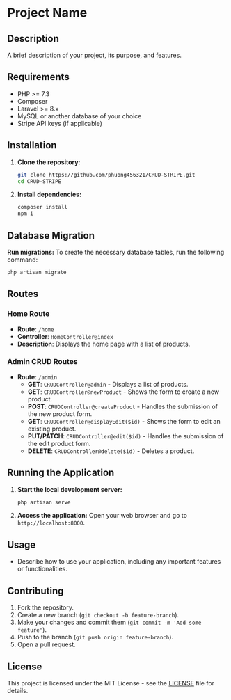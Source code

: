 # Project Name

## Description
A brief description of your project, its purpose, and features.

## Requirements
- PHP >= 7.3
- Composer
- Laravel >= 8.x
- MySQL or another database of your choice
- Stripe API keys (if applicable)

## Installation

1. **Clone the repository:**
   ```bash
   git clone https://github.com/phuong456321/CRUD-STRIPE.git
   cd CRUD-STRIPE
   ```

2. **Install dependencies:**
   ```bash
   composer install
   npm i
   ```

## Database Migration

  **Run migrations:**
   To create the necessary database tables, run the following command:
   ```bash
   php artisan migrate
   ```

## Routes

### Home Route
- **Route**: `/home`
- **Controller**: `HomeController@index`
- **Description**: Displays the home page with a list of products.

### Admin CRUD Routes
- **Route**: `/admin`
  - **GET**: `CRUDController@admin` - Displays a list of products.
  - **GET**: `CRUDController@newProduct` - Shows the form to create a new product.
  - **POST**: `CRUDController@createProduct` - Handles the submission of the new product form.
  - **GET**: `CRUDController@displayEdit($id)` - Shows the form to edit an existing product.
  - **PUT/PATCH**: `CRUDController@edit($id)` - Handles the submission of the edit product form.
  - **DELETE**: `CRUDController@delete($id)` - Deletes a product.

## Running the Application

1. **Start the local development server:**
   ```bash
   php artisan serve
   ```

2. **Access the application:**
   Open your web browser and go to `http://localhost:8000`.

## Usage

- Describe how to use your application, including any important features or functionalities.

## Contributing

1. Fork the repository.
2. Create a new branch (`git checkout -b feature-branch`).
3. Make your changes and commit them (`git commit -m 'Add some feature'`).
4. Push to the branch (`git push origin feature-branch`).
5. Open a pull request.

## License

This project is licensed under the MIT License - see the [LICENSE](LICENSE) file for details.
